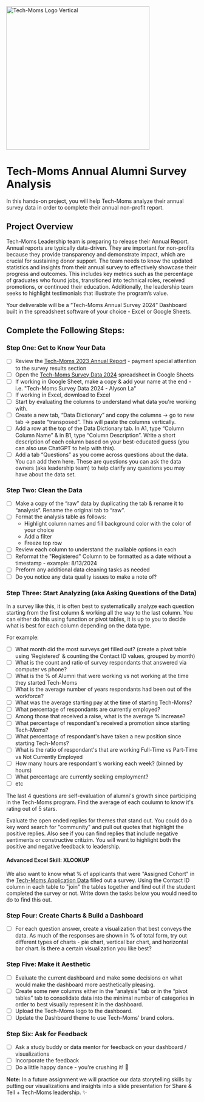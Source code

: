 <img width="377" alt="Tech-Moms Logo Vertical" src="https://github.com/user-attachments/assets/b98d7ed8-150c-4a2a-9102-c4cfa4e91d01">

# Tech-Moms Annual Alumni Survey Analysis 

In this hands-on project, you will help Tech-Moms analyze their annual survey data in order to complete their annual non-profit report.

## Project Overview

Tech-Moms Leadership team is preparing to release their Annual Report. Annual reports are typically data-driven. They are important for non-profits because they provide transparency and demonstrate impact, which are crucial for sustaining donor support. The team needs to know the updated statistics and insights from their annual survey to effectively showcase their progress and outcomes. This includes key metrics such as the percentage of graduates who found jobs, transitioned into technical roles, received promotions, or continued their education. Additionally, the leadership team seeks to highlight testimonials that illustrate the program’s value. 

Your deliverable will be a “Tech-Moms Annual Survey 2024” Dashboard built in the spreadsheet software of your choice - Excel or Google Sheets. 

## Complete the Following Steps: 

### Step One: Get to Know Your Data 

- [ ] Review the [Tech-Moms 2023 Annual Report](https://www.tech-moms.org/_files/ugd/0e6ea4_4aa4f371aaaf4b2c81a1e384dfdfec02.pdf?index=true) - payment special attention to the survey results section
- [ ] Open the [Tech-Moms Survey Data 2024](https://docs.google.com/spreadsheets/d/1Rf9-nhBHtUWr0t4c0paNZaaJhFpDMU8lAIbeBR_uk0Q/edit?gid=0#gid=0) spreadsheet in Google Sheets
- [ ] If working in Google Sheet, make a copy & add your name at the end - i.e. "Tech-Moms Survey Data 2024 - Alyson La" 
- [ ] If working in Excel, download to Excel
- [ ] Start by evaluating the columns to understand what data you're working with.
- [ ] Create a new tab,  “Data Dictionary” and copy the columns -> go to new tab -> paste “transposed”. This will paste the columns vertically.
- [ ] Add a row at the top of the Data Dictionary tab. In A1, type “Column Column Name” & in B1, type “Column Description”. Write a short description of each column based on your best-educated guess (you can also use ChatGPT to help with this).
- [ ] Add a tab “Questions” as you come across questions about the data. You can add them here. These are questions you can ask the data owners (aka leadership team) to help clarify any questions you may have about the data set.

### Step Two: Clean the Data 

- [ ] Make a copy of the “raw” data by duplicating the tab & rename it to “analysis”. Rename the original tab to “raw”.
- [ ] Format the analysis table as follows: 
  *  Highlight column names and fill background color with the color of your choice
  * Add a filter
  * Freeze top row      
- [ ] Review each column to understand the available options in each
- [ ] Reformat the "Registered" Column to be formatted as a date without a timestamp - example: 8/13/2024
- [ ] Preform any additional data cleaning tasks as needed
- [ ] Do you notice any data quality issues to make a note of? 

### Step Three: Start Analyzing (aka Asking Questions of the Data)

In a survey like this, it is often best to systematically analyze each question starting from the first column & working all the way to the last column. You can either do this using function or pivot tables, it is up to you to decide what is best for each column depending on the data type. 

For example: 

- [ ] What month did the most surveys get filled out? (create a pivot table using 'Registered' & counting the Contact ID values, grouped by month) 
- [ ] What is the count and ratio of survey respondants that answered via computer vs phone?
- [ ] What is the % of Alumni that were working vs not working at the time they started Tech-Moms
- [ ] What is the average number of years respondants had been out of the workforce?
- [ ] What was the average starting pay at the time of starting Tech-Moms?
- [ ] What percentage of respondants are currently employed?
- [ ] Among those that received a raise, what is the average % increase?
- [ ] What percentage of respondant's received a promotion since starting Tech-Moms? 
- [ ] What percentage of respondant's have taken a new position since starting Tech-Moms?
- [ ] What is the ratio of respondant's that are working Full-Time vs Part-Time vs Not Currently Employed
- [ ] How many hours are respondant's working each week? (binned by hours)
- [ ] What percentage are currently seeking employment?
- [ ] etc 

The last 4 questions are self-evaluation of alumni's growth since participing in the Tech-Moms program. Find the average of each coulumn to know it's rating out of 5 stars. 

Evaluate the open ended replies for themes that stand out. You could do a key word search for "community" and pull out quotes that highlight the positive replies. Also see if you can find replies that include negative sentiments or constructive critizim. You will want to highlight both the positive and negative feedback to leadership. 

#### Advanced Excel Skill: XLOOKUP

We also want to know what % of applicants that were "Assigned Cohort" in the [Tech-Moms Application Data](https://docs.google.com/spreadsheets/d/1BhskpHGoHSl2fuXY3qjnqSpgI2imWB2Ng7OYP-pWslI/edit?usp=sharing) filled out a survey. Using the Contact ID column in each table to "join" the tables together and find out if the student completed the survey or not. Write down the tasks below you would need to do to find this out. 

### Step Four: Create Charts & Build a Dashboard 

- [ ] For each question answer, create a visualization that best conveys the data. As much of the responses are shown in % of total form, try out different types of charts - pie chart, vertical bar chart, and horizontal bar chart. Is there a certain visualization you like best? 

### Step Five: Make it Aesthetic 

- [ ] Evaluate the current dashboard and make some decisions on what would make the dashboard more aesthetically pleasing.
- [ ] Create some new columns either in the “analysis” tab or in the “pivot tables” tab to consolidate data into the minimal number of categories in order to best visually represent it in the dashboard.
- [ ] Upload the Tech-Moms logo to the dashboard.
- [ ] Update the Dashboard theme to use Tech-Moms’ brand colors.

### Step Six: Ask for Feedback 

- [ ] Ask a study buddy or data mentor for feedback on your dashboard / visualizations 
- [ ] Incorporate the feedback
- [ ] Do a little happy dance - you're crushing it! 💃

**Note:** In a future assignment we will practice our data storytelling skills by putting our visualizations and insights into a slide presentation for Share & Tell + Tech-Moms leadership. ✨ 

